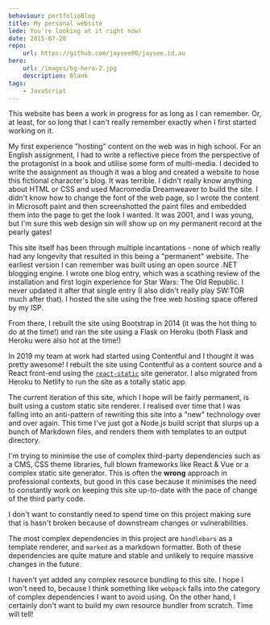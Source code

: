```yaml
---
behaviour: portfolioBlog
title: My personal website
lede: You're looking at it right now!
date: 2015-07-28
repo: 
    url: https://github.com/jaysee00/jaysee.id.au
hero:
    url: /images/bg-hero-2.jpg
    description: Blank
tags:
    - JavaScript
---
```

This website has been a work in progress for as long as I can remember. Or, at least, for so long that I can't really remember exactly when I first started working on it.

My first experience "hosting" content on the web was in high school. For an English assignment, I had to write a reflective piece from the perspective of the protagonist in a book and utilise some form of multi-media. I decided to write the assignment as though it was a blog and created a website to hose this fictional character's blog. It was terrible. I didn't really know anything about HTML or CSS and used Macromedia Dreamweaver to build the site. I didn't know how to change the font of the web page, so I wrote the content in Microsoft paint and then screenshotted the paint files and embedded them into the page to get the look I wanted. It was 2001, and I was young, but I'm sure this web design sin will show up on my permanent record at the pearly gates!

This site itself has been through multiple incantations - none of which really had any longevity that resulted in this being a "permanent" website.  The earliest version I can remember was built using an open source .NET blogging engine.  I wrote one blog entry, which was a scathing review of the installation and first login experience for Star Wars: The Old Republic. I never updated it after that single entry (I also didn't really play SW:TOR much after that). I hosted the site using the free web hosting space offered by my ISP.

From there, I rebuilt the site using Bootstrap in 2014 (it was the hot thing to do at the time!) and ran the site using a Flask on Heroku (both Flask and Heroku were also hot at the time!)

In 2019 my team at work had started using Contentful and I thought it was pretty awesome! I rebuilt the site using Contentful as a content source and a React front-end using the [`react-static`](https://github.com/react-static/react-static) site generator. I also migrated from Heroku to Netlify to run the site as a totally static app.

The current iteration of this site, which I hope will be fairly permanent, is built using a custom static site renderer. I realised over time that I was falling into an anti-pattern of rewriting this site into a "new" technology over and over again. This time I've just got a Node.js build script that slurps up a bunch of Markdown files, and renders them with templates to an output directory.

I'm trying to minimise the use of complex third-party dependencies such as a CMS, CSS theme libraries, full blown frameworks like React & Vue or a complex static site generator. This is often the **wrong** approach in professional contexts, but good in this case because it minimises the need to constantly work on keeping this site up-to-date with the pace of change of the third party code. 

I don't want to constantly need to spend time on this project making sure that is hasn't broken because of downstream changes or vulnerabilities.

 The most complex dependencies in this project are `handlebars` as a template renderer, and `marked` as a markdown formatter. Both of these dependencies are quite mature and stable and unlikely to require massive changes in the future. 

I haven't yet added any complex resource bundling to this site. I hope I won't need to, because I think something like `webpack` falls into the category of complex dependencies I want to avoid using. On the other hand, I certainly don't want to build my own resource bundler from scratch. Time will tell!


